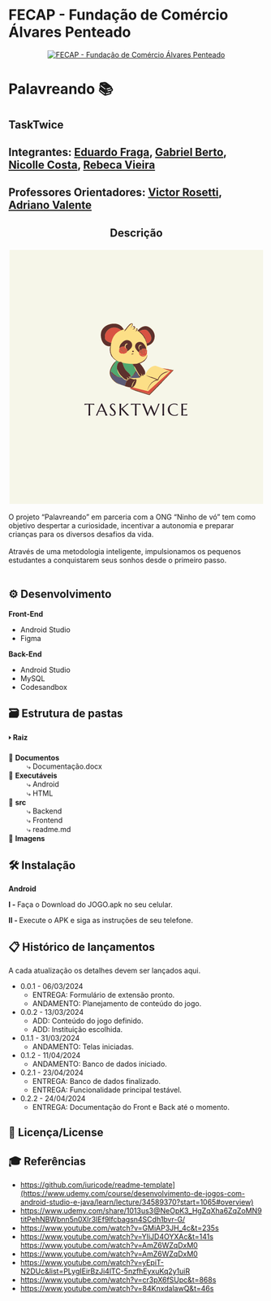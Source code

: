 # FECAP - Fundação de Comércio Álvares Penteado

<p align="center">
<a href= "https://www.fecap.br/"><img src="https://encrypted-tbn0.gstatic.com/images?q=tbn:ANd9GcRhZPrRa89Kma0ZZogxm0pi-tCn_TLKeHGVxywp-LXAFGR3B1DPouAJYHgKZGV0XTEf4AE&usqp=CAU" alt="FECAP - Fundação de Comércio Álvares Penteado" border="0"></a>
</p>

# Palavreando 📚

## TaskTwice

## Integrantes: <a href="https://www.linkedin.com/in/eduardo-fraga-santos/">Eduardo Fraga</a>, <a href="https://www.linkedin.com/in/gabriel-berto-167475141/">Gabriel Berto</a>, <a href="https://www.linkedin.com/in/nicolle-costa-a85100211/">Nicolle Costa</a>, <a href="https://www.linkedin.com/in/rebeca-da-silva-vieira-850a83242/">Rebeca Vieira</a>

## Professores Orientadores: <a href="https://www.linkedin.com/in/victorbarq/">Victor Rosetti</a>, <a href="https://www.linkedin.com/in/adriano-valente-534576135/">Adriano Valente</a>

## <p align="center" > Descrição

<p align="center">
<img src="img/TaskTwice.png" border="0">
</p>


O projeto “Palavreando” em parceria com a ONG “Ninho de vó” tem como objetivo despertar a curiosidade, incentivar a autonomia e preparar crianças para os diversos desafios da vida.
<br><br>
Através de uma metodologia inteligente, impulsionamos os pequenos estudantes a conquistarem seus sonhos desde o primeiro passo.
<br><br>

## ⚙️ Desenvolvimento

<b> Front-End </b>
 
* Android Studio
* Figma

 <b> Back-End </b> 
* Android Studio
* MySQL
* Codesandbox


## 🗃 Estrutura de pastas

<b> 🢒 Raiz</b> <br>
 &emsp;<br>
📁 <b>Documentos</b><br>
  &emsp; &emsp; ⤷ Documentação.docx<br>
📁 <b>Executáveis</b><br>
  &emsp; &emsp; ⤷ Android<br>
  &emsp; &emsp; ⤷ HTML<br>
📁 <b>src</b><br>
  &emsp; &emsp; ⤷ Backend<br>
  &emsp; &emsp; ⤷ Frontend<br>
  &emsp; &emsp; ⤷ readme.md<br>
📁 <b>Imagens</b><br>

## 🛠 Instalação

<b>Android</b>

<b>I - </b> Faça o Download do JOGO.apk no seu celular.

<b>II - </b> Execute o APK e siga as instruções de seu telefone.


## 📋 Histórico de lançamentos

A cada atualização os detalhes devem ser lançados aqui.

* 0.0.1 - 06/03/2024
    * ENTREGA: Formulário de extensão pronto.
    * ANDAMENTO: Planejamento de conteúdo do jogo.
* 0.0.2 - 13/03/2024
    * ADD: Conteúdo do jogo definido.
    * ADD: Instituição escolhida.
* 0.1.1 - 31/03/2024
    * ANDAMENTO: Telas iniciadas.
* 0.1.2 - 11/04/2024
    * ANDAMENTO: Banco de dados iniciado.
* 0.2.1 - 23/04/2024
    * ENTREGA: Banco de dados finalizado.
    * ENTREGA: Funcionalidade principal testável.
* 0.2.2 - 24/04/2024
    * ENTREGA: Documentação do Front e Back até o momento. 

## 📃 Licença/License


## 🎓 Referências

* https://github.com/iuricode/readme-template](https://www.udemy.com/course/desenvolvimento-de-jogos-com-android-studio-e-java/learn/lecture/34589370?start=1065#overview)
* https://www.udemy.com/share/1013us3@NeOpK3_HgZqXha6ZqZoMN9titPehNBWbnn5n0Xlr3IEf9lfcbagsn4SCdh1bvr-G/
* https://www.youtube.com/watch?v=GMiAP3JH_4c&t=235s
* https://www.youtube.com/watch?v=YIiJD4OYXAc&t=141s
https://www.youtube.com/watch?v=AmZ6WZqDxM0
* https://www.youtube.com/watch?v=AmZ6WZqDxM0
* https://www.youtube.com/watch?v=yEpiT-N2DUc&list=PLygIEirBzJi4lTC-5nzfhEyxuKq2y1uiR
* https://www.youtube.com/watch?v=cr3pX6fSUpc&t=868s
* https://www.youtube.com/watch?v=84KnxdalawQ&t=46s

